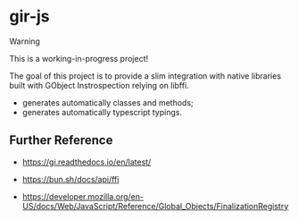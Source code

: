 # gir-js

> [!WARNING]
> This is a working-in-progress project!


The goal of this project is to provide a slim integration with native libraries built with GObject Instrospection relying on libffi.

- generates automatically classes and methods;
- generates automatically typescript typings.

## Further Reference


- https://gi.readthedocs.io/en/latest/
- https://bun.sh/docs/api/ffi

- https://developer.mozilla.org/en-US/docs/Web/JavaScript/Reference/Global_Objects/FinalizationRegistry
